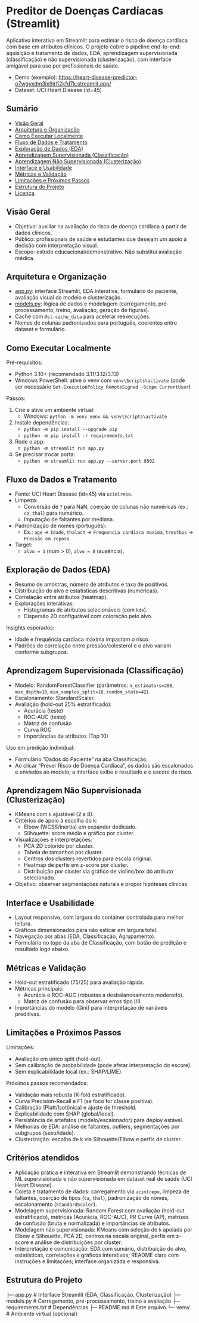 # Preditor de Doenças Cardíacas (Streamlit)

Aplicativo interativo em Streamlit para estimar o risco de doença cardíaca com base em atributos clínicos. O projeto cobre o pipeline end-to-end: aquisição e tratamento de dados, EDA, aprendizagem supervisionada (classificação) e não supervisionada (clusterização), com interface amigável para uso por profissionais de saúde.

- Demo (exemplo): https://heart-disease-predictor-o7wgyxdm3jx9irfi2kfd7k.streamlit.app/
- Dataset: UCI Heart Disease (id=45)

## Sumário
- [Visão Geral](#visão-geral)
- [Arquitetura e Organização](#arquitetura-e-organização)
- [Como Executar Localmente](#como-executar-localmente)
- [Fluxo de Dados e Tratamento](#fluxo-de-dados-e-tratamento)
- [Exploração de Dados (EDA)](#exploração-de-dados-eda)
- [Aprendizagem Supervisionada (Classificação)](#aprendizagem-supervisionada-classificação)
- [Aprendizagem Não Supervisionada (Clusterização)](#aprendizagem-não-supervisionada-clusterização)
- [Interface e Usabilidade](#interface-e-usabilidade)
- [Métricas e Validação](#métricas-e-validação)
- [Limitações e Próximos Passos](#limitações-e-próximos-passos)
- [Estrutura do Projeto](#estrutura-do-projeto)
- [Licença](#licença)

## Visão Geral

- Objetivo: auxiliar na avaliação do risco de doença cardíaca a partir de dados clínicos.
- Público: profissionais de saúde e estudantes que desejam um apoio à decisão com interpretação visual.
- Escopo: estudo educacional/demonstrativo. Não substitui avaliação médica.

## Arquitetura e Organização

- [app.py](cci:7://file:///c:/Users/Luana/OneDrive/%C3%81rea%20de%20Trabalho/Heart-disease-predictor-main/app.py:0:0-0:0): interface Streamlit, EDA interativa, formulário do paciente, avaliação visual do modelo e clusterização.
- [models.py](cci:7://file:///c:/Users/Luana/OneDrive/%C3%81rea%20de%20Trabalho/Heart-disease-predictor-main/models.py:0:0-0:0): lógica de dados e modelagem (carregamento, pré-processamento, treino, avaliação, geração de figuras).
- Cache com `@st.cache_data` para acelerar reexecuções.
- Nomes de colunas padronizados para português, coerentes entre dataset e formulário.

## Como Executar Localmente

Pré-requisitos:
- Python 3.10+ (recomendado 3.11/3.12/3.13)
- Windows PowerShell: ative o venv com `venv\Scripts\activate` (pode ser necessário `Set-ExecutionPolicy RemoteSigned -Scope CurrentUser`)

Passos:
1. Crie e ative um ambiente virtual:
   - Windows: `python -m venv venv && venv\Scripts\activate`
2. Instale dependências:
   - `python -m pip install --upgrade pip`
   - `python -m pip install -r requirements.txt`
3. Rode o app:
   - `python -m streamlit run app.py`
4. Se precisar trocar porta:
   - `python -m streamlit run app.py --server.port 8502`

## Fluxo de Dados e Tratamento

- Fonte: UCI Heart Disease (id=45) via `ucimlrepo`.
- Limpeza:
  - Conversão de `?` para NaN, coerção de colunas não numéricas (ex.: `ca`, `thal`) para numérico.
  - Imputação de faltantes por mediana.
- Padronização de nomes (português):
  - Ex.: `age` → `Idade`, `thalach` → `Frequencia cardiaca maxima`, `trestbps` → `Pressão em reposo`.
- Target:
  - `alvo = 1` (num > 0), `alvo = 0` (ausência).

## Exploração de Dados (EDA)

- Resumo de amostras, número de atributos e taxa de positivos.
- Distribuição do alvo e estatísticas descritivas (numéricas).
- Correlação entre atributos (heatmap).
- Explorações interativas:
  - Histogramas de atributos selecionáveis (com `kde`).
  - Dispersão 2D configurável com coloração pelo alvo.

Insights esperados:
- Idade e frequência cardíaca máxima impactam o risco.
- Padrões de correlação entre pressão/colesterol e o alvo variam conforme subgrupos.

## Aprendizagem Supervisionada (Classificação)

- Modelo: RandomForestClassifier (parâmetros: `n_estimators=200`, `max_depth=10`, `min_samples_split=10`, `random_state=42`).
- Escalonamento: StandardScaler.
- Avaliação (hold-out 25% estratificado):
  - Acurácia (teste)
  - ROC-AUC (teste)
  - Matriz de confusão
  - Curva ROC
  - Importâncias de atributos (Top 10)

Uso em predição individual:
- Formulário “Dados do Paciente” na aba Classificação.
- Ao clicar “Prever Risco de Doença Cardíaca”, os dados são escalonados e enviados ao modelo; a interface exibe o resultado e o escore de risco.

## Aprendizagem Não Supervisionada (Clusterização)

- KMeans com `k` ajustável (2 a 8).
- Critérios de apoio à escolha do k:
  - Elbow (WCSS/inertia) em expander dedicado.
  - Silhouette: score médio e gráfico por cluster.
- Visualizações e interpretações:
  - PCA 2D colorido por cluster.
  - Tabela de tamanhos por cluster.
  - Centros dos clusters revertidos para escala original.
  - Heatmap de perfis em z-score por cluster.
  - Distribuição por cluster via gráfico de violino/box do atributo selecionado.
- Objetivo: observar segmentações naturais e propor hipóteses clínicas.

## Interface e Usabilidade

- Layout responsivo, com largura do container controlada para melhor leitura.
- Gráficos dimensionados para não esticar em largura total.
- Navegação por abas (EDA, Classificação, Agrupamento).
- Formulário no topo da aba de Classificação, com botão de predição e resultado logo abaixo.

## Métricas e Validação

- Hold-out estratificado (75/25) para avaliação rápida.
- Métricas principais:
  - Acurácia e ROC-AUC (robustas a desbalanceamento moderado).
  - Matriz de confusão para observar erros tipo I/II.
- Importâncias do modelo (Gini) para interpretação de variáveis preditivas.

## Limitações e Próximos Passos

Limitações:
- Avaliação em único split (hold-out).
- Sem calibração de probabilidade (pode afetar interpretação do escore).
- Sem explicabilidade local (ex.: SHAP/LIME).

Próximos passos recomendados:
- Validação mais robusta (K-fold estratificado).
- Curva Precision-Recall e F1 (se foco for classe positiva).
- Calibração (Platt/Isotônica) e ajuste de threshold.
- Explicabilidade com SHAP (global/local).
- Persistência de artefatos (modelo/escalonador) para deploy estável.
- Melhorias de EDA: análise de faltantes, outliers, segmentações por subgrupos (sexo/idade).
- Clusterização: escolha de k via Silhouette/Elbow e perfis de cluster.

## Critérios atendidos

- Aplicação prática e interativa em Streamlit demonstrando técnicas de ML supervisionada e não supervisionada em dataset real de saúde (UCI Heart Disease).
- Coleta e tratamento de dados: carregamento via `ucimlrepo`, limpeza de faltantes, coerção de tipos (`ca`, `thal`), padronização de nomes, escalonamento (`StandardScaler`).
- Modelagem supervisionada: Random Forest com avaliação (hold-out estratificado), métricas (Acurácia, ROC-AUC), PR Curve (AP), matrizes de confusão (bruta e normalizada) e importâncias de atributos.
- Modelagem não supervisionada: KMeans com seleção de `k` apoiada por Elbow e Silhouette, PCA 2D, centros na escala original, perfis em z-score e análise de distribuições por cluster.
- Interpretação e comunicação: EDA com sumário, distribuição do alvo, estatísticas, correlações e gráficos interativos; README claro com instruções e limitações; interface organizada e responsiva.

## Estrutura do Projeto
  ├─ app.py # Interface Streamlit (EDA, Classificação, Clusterização)
  ├─ models.py # Carregamento, pré-processamento, treino e avaliação
  ├─ requirements.txt # Dependências
  ├─ README.md # Este arquivo
  └─ venv/ # Ambiente virtual (opcional)